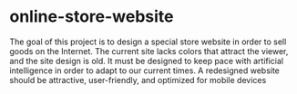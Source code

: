 # online-store-website
The goal of this project is to design a special store website in order to sell goods on the Internet. The current site lacks colors that attract the viewer, and the site design is old. It must be designed to keep pace with artificial intelligence in order to adapt to our current times. A redesigned website should be attractive, user-friendly, and optimized for mobile devices
